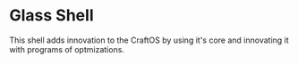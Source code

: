 # Glass Shell
This shell adds innovation to the CraftOS by using it's
core and innovating it with programs of optmizations.
